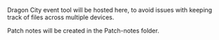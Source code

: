 Dragon City event tool will be hosted here, to avoid issues with keeping track of files across multiple devices.

Patch notes will be created in the Patch-notes folder.
